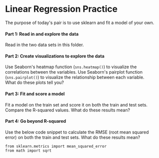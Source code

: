 # Linear Regression Practice

The purpose of today's pair is to use sklearn and fit a model of your own.

#### Part 1: Read in and explore the data
Read in the two data sets in this folder. 

#### Part 2: Create visualizations to explore the data
Use Seaborn's heatmap function (```sns.heatmap()```) to visualize the correlations between the variables. 
Use Seaborn's pairplot function (```sns.pairplot()```) to visualize the relationship between each variable.  
What do these plots tell you?

#### Part 3: Fit and score a model
Fit a model on the train set and score it on both the train and test sets. Compare the R-squared values. What do these results mean?

#### Part 4: Go beyond R-squared
Use the below code snippet to calculate the RMSE (root mean squared error) on both the train and test sets. What do these results mean?

```
from sklearn.metrics import mean_squared_error
from math import sqrt
```
